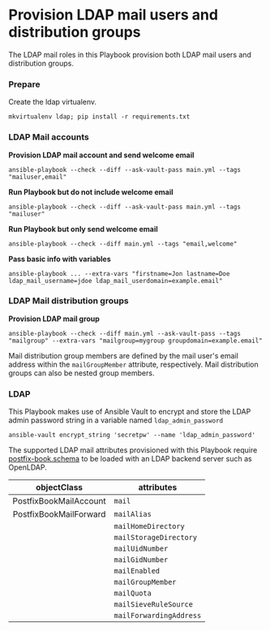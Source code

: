 # Provision LDAP mail users and distribution groups
The LDAP mail roles in this Playbook provision both LDAP mail users and distribution groups. 

### Prepare
Create the ldap virtualenv.

`mkvirtualenv ldap; pip install -r requirements.txt`

### LDAP Mail accounts
**Provision LDAP mail account and send welcome email**

`ansible-playbook --check --diff --ask-vault-pass main.yml --tags "mailuser,email"`

**Run Playbook but do not include welcome email**

`ansible-playbook --check --diff --ask-vault-pass main.yml --tags "mailuser"`

**Run Playbook but only send welcome email**

`ansible-playbook --check --diff main.yml --tags "email,welcome"`

**Pass basic info with variables**

`ansible-playbook ... --extra-vars "firstname=Jon lastname=Doe ldap_mail_username=jdoe ldap_mail_userdomain=example.email"`

### LDAP Mail distribution groups
**Provision LDAP mail group**

`ansible-playbook --check --diff main.yml --ask-vault-pass --tags "mailgroup" --extra-vars "mailgroup=mygroup groupdomain=example.email"`

Mail distribution group members are defined by the mail user's email address within the `mailGroupMember` attribute, respectively. Mail distribution groups can also be nested group members.

### LDAP
This Playbook makes use of Ansible Vault to encrypt and store the LDAP admin password string in a variable named `ldap_admin_password`

`ansible-vault encrypt_string 'secretpw' --name 'ldap_admin_password'`

The supported LDAP mail attributes provisioned with this Playbook require [postfix-book.schema](https://github.com/variablenix/ldap-mail-schema/blob/master/postfix-book.schema) to be loaded with an LDAP backend server such as OpenLDAP.

|       objectClass      | attributes               |
|:----------------------:|--------------------------|
| PostfixBookMailAccount | `mail`                   |
| PostfixBookMailForward | `mailAlias`              |
|                        | `mailHomeDirectory`      |
|                        | `mailStorageDirectory`   |
|                        | `mailUidNumber`          |
|                        | `mailGidNumber`          |
|                        | `mailEnabled`            |
|                        | `mailGroupMember`        |
|                        | `mailQuota`              |
|                        | `mailSieveRuleSource`    |
|                        | `mailForwardingAddress`  |
